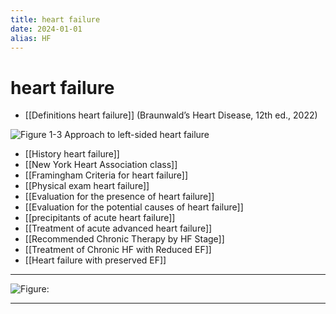 ```yaml
---
title: heart failure
date: 2024-01-01
alias: HF
---
```


# heart failure

- [[Definitions heart failure]] (Braunwald’s Heart Disease, 12th ed., 2022)

![Figure 1-3 Approach to left-sided heart failure](https://i.imgur.com/PaFm6PE.png)

- [[History heart failure]]
- [[New York Heart Association class]]
- [[Framingham Criteria for heart failure]]
- [[Physical exam heart failure]]
- [[Evaluation for the presence of heart failure]]
- [[Evaluation for the potential causes of heart failure]]
- [[precipitants of acute heart failure]]
- [[Treatment of acute advanced heart failure]]
- [[Recommended Chronic Therapy by HF Stage]]
- [[Treatment of Chronic HF with Reduced EF]]
- [[Heart failure with preserved EF]]
---

![Figure: ](https://i.imgur.com/3gnqXPU.png)

---
